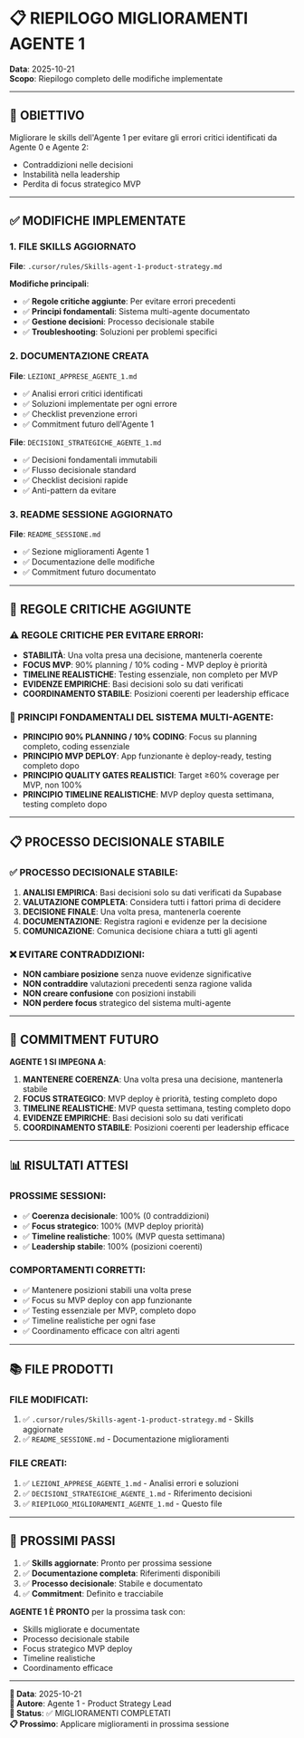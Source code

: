 # 📋 RIEPILOGO MIGLIORAMENTI AGENTE 1
**Data**: 2025-10-21  
**Scopo**: Riepilogo completo delle modifiche implementate

---

## 🎯 OBIETTIVO
Migliorare le skills dell'Agente 1 per evitare gli errori critici identificati da Agente 0 e Agente 2:
- Contraddizioni nelle decisioni
- Instabilità nella leadership
- Perdita di focus strategico MVP

---

## ✅ MODIFICHE IMPLEMENTATE

### 1. **FILE SKILLS AGGIORNATO**
**File**: `.cursor/rules/Skills-agent-1-product-strategy.md`

**Modifiche principali**:
- ✅ **Regole critiche aggiunte**: Per evitare errori precedenti
- ✅ **Principi fondamentali**: Sistema multi-agente documentato
- ✅ **Gestione decisioni**: Processo decisionale stabile
- ✅ **Troubleshooting**: Soluzioni per problemi specifici

### 2. **DOCUMENTAZIONE CREATA**
**File**: `LEZIONI_APPRESE_AGENTE_1.md`
- ✅ Analisi errori critici identificati
- ✅ Soluzioni implementate per ogni errore
- ✅ Checklist prevenzione errori
- ✅ Commitment futuro dell'Agente 1

**File**: `DECISIONI_STRATEGICHE_AGENTE_1.md`
- ✅ Decisioni fondamentali immutabili
- ✅ Flusso decisionale standard
- ✅ Checklist decisioni rapide
- ✅ Anti-pattern da evitare

### 3. **README SESSIONE AGGIORNATO**
**File**: `README_SESSIONE.md`
- ✅ Sezione miglioramenti Agente 1
- ✅ Documentazione delle modifiche
- ✅ Commitment futuro documentato

---

## 🔧 REGOLE CRITICHE AGGIUNTE

### **⚠️ REGOLE CRITICHE PER EVITARE ERRORI**:
- **STABILITÀ**: Una volta presa una decisione, mantenerla coerente
- **FOCUS MVP**: 90% planning / 10% coding - MVP deploy è priorità
- **TIMELINE REALISTICHE**: Testing essenziale, non completo per MVP
- **EVIDENZE EMPIRICHE**: Basi decisioni solo su dati verificati
- **COORDINAMENTO STABILE**: Posizioni coerenti per leadership efficace

### **🚨 PRINCIPI FONDAMENTALI DEL SISTEMA MULTI-AGENTE**:
- **PRINCIPIO 90% PLANNING / 10% CODING**: Focus su planning completo, coding essenziale
- **PRINCIPIO MVP DEPLOY**: App funzionante è deploy-ready, testing completo dopo
- **PRINCIPIO QUALITY GATES REALISTICI**: Target ≥60% coverage per MVP, non 100%
- **PRINCIPIO TIMELINE REALISTICHE**: MVP deploy questa settimana, testing completo dopo

---

## 📋 PROCESSO DECISIONALE STABILE

### ✅ **PROCESSO DECISIONALE STABILE**:
1. **ANALISI EMPIRICA**: Basi decisioni solo su dati verificati da Supabase
2. **VALUTAZIONE COMPLETA**: Considera tutti i fattori prima di decidere
3. **DECISIONE FINALE**: Una volta presa, mantenerla coerente
4. **DOCUMENTAZIONE**: Registra ragioni e evidenze per la decisione
5. **COMUNICAZIONE**: Comunica decisione chiara a tutti gli agenti

### ❌ **EVITARE CONTRADDIZIONI**:
- **NON cambiare posizione** senza nuove evidenze significative
- **NON contraddire** valutazioni precedenti senza ragione valida
- **NON creare confusione** con posizioni instabili
- **NON perdere focus** strategico del sistema multi-agente

---

## 🎯 COMMITMENT FUTURO

**AGENTE 1 SI IMPEGNA A**:
1. **MANTENERE COERENZA**: Una volta presa una decisione, mantenerla stabile
2. **FOCUS STRATEGICO**: MVP deploy è priorità, testing completo dopo
3. **TIMELINE REALISTICHE**: MVP questa settimana, testing completo dopo
4. **EVIDENZE EMPIRICHE**: Basi decisioni solo su dati verificati
5. **COORDINAMENTO STABILE**: Posizioni coerenti per leadership efficace

---

## 📊 RISULTATI ATTESI

### **PROSSIME SESSIONI**:
- ✅ **Coerenza decisionale**: 100% (0 contraddizioni)
- ✅ **Focus strategico**: 100% (MVP deploy priorità)
- ✅ **Timeline realistiche**: 100% (MVP questa settimana)
- ✅ **Leadership stabile**: 100% (posizioni coerenti)

### **COMPORTAMENTI CORRETTI**:
- ✅ Mantenere posizioni stabili una volta prese
- ✅ Focus su MVP deploy con app funzionante
- ✅ Testing essenziale per MVP, completo dopo
- ✅ Timeline realistiche per ogni fase
- ✅ Coordinamento efficace con altri agenti

---

## 📚 FILE PRODOTTI

### **FILE MODIFICATI**:
1. ✅ `.cursor/rules/Skills-agent-1-product-strategy.md` - Skills aggiornate
2. ✅ `README_SESSIONE.md` - Documentazione miglioramenti

### **FILE CREATI**:
1. ✅ `LEZIONI_APPRESE_AGENTE_1.md` - Analisi errori e soluzioni
2. ✅ `DECISIONI_STRATEGICHE_AGENTE_1.md` - Riferimento decisioni
3. ✅ `RIEPILOGO_MIGLIORAMENTI_AGENTE_1.md` - Questo file

---

## 🚀 PROSSIMI PASSI

1. ✅ **Skills aggiornate**: Pronto per prossima sessione
2. ✅ **Documentazione completa**: Riferimenti disponibili
3. ✅ **Processo decisionale**: Stabile e documentato
4. ✅ **Commitment**: Definito e tracciabile

**AGENTE 1 È PRONTO** per la prossima task con:
- Skills migliorate e documentate
- Processo decisionale stabile
- Focus strategico MVP deploy
- Timeline realistiche
- Coordinamento efficace

---

**📅 Data**: 2025-10-21  
**👤 Autore**: Agente 1 - Product Strategy Lead  
**🎯 Status**: ✅ MIGLIORAMENTI COMPLETATI  
**📋 Prossimo**: Applicare miglioramenti in prossima sessione
